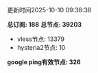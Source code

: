 更新时间2025-10-10 09:38:38

**总订阅: 188**
**总节点: 39203**
- vless节点: 13379
- hysteria2节点: 10

**google ping有效节点: 326**
